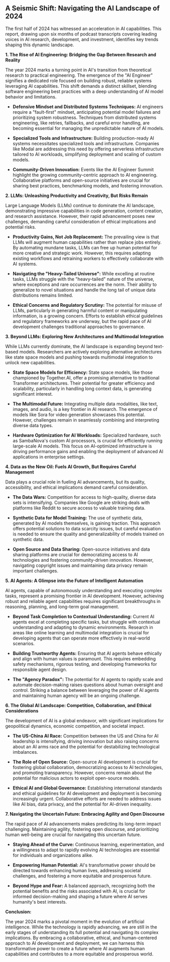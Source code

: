 ## A Seismic Shift: Navigating the AI Landscape of 2024 

The first half of 2024 has witnessed an acceleration in AI capabilities. This report, drawing upon six months of podcast transcripts covering leading voices in AI research, development, and investment, identifies key trends shaping this dynamic landscape. 

**1. The Rise of AI Engineering: Bridging the Gap Between Research and Reality**

The year 2024 marks a turning point in AI's transition from theoretical research to practical engineering.  The emergence of the "AI Engineer" signifies a dedicated role focused on building robust, reliable systems leveraging AI capabilities.  This shift demands a distinct skillset, blending software engineering best practices with a deep understanding of AI model behavior and limitations.  

- **Defensive Mindset and Distributed Systems Techniques:** AI engineers require a "fault-first" mindset, anticipating potential model failures and prioritizing system robustness.  Techniques from distributed systems engineering, like retries, fallbacks, and careful error handling, are becoming essential for managing the unpredictable nature of AI models.

- **Specialized Tools and Infrastructure:**  Building production-ready AI systems necessitates specialized tools and infrastructure.  Companies like Modal are addressing this need by offering serverless infrastructure tailored to AI workloads, simplifying deployment and scaling of custom models.

- **Community-Driven Innovation:**  Events like the AI Engineer Summit highlight the growing community-centric approach to AI engineering.  Collaborative platforms and open-source initiatives are crucial for sharing best practices, benchmarking models, and fostering innovation. 

**2.  LLMs:  Unleashing Productivity and Creativity, But Risks Remain**

Large Language Models (LLMs) continue to dominate the AI landscape, demonstrating impressive capabilities in code generation, content creation, and research assistance.  However, their rapid advancement poses new challenges, demanding careful consideration of ethical implications and potential risks.

- **Productivity Gains, Not Job Replacement:**  The prevailing view is that LLMs will augment human capabilities rather than replace jobs entirely. By automating mundane tasks, LLMs can free up human potential for more creative and strategic work.  However, this requires adapting existing workflows and retraining workers to effectively collaborate with AI systems.

- **Navigating the "Heavy-Tailed Universe":** While excelling at routine tasks, LLMs struggle with the "heavy-tailed" nature of the universe, where exceptions and rare occurrences are the norm.  Their ability to generalize to novel situations and handle the long tail of unique data distributions remains limited.

- **Ethical Concerns and Regulatory Scrutiny:**  The potential for misuse of LLMs, particularly in generating harmful content or manipulating information, is a growing concern.  Efforts to establish ethical guidelines and regulatory frameworks are underway, but the rapid pace of AI development challenges traditional approaches to governance. 

**3.  Beyond LLMs:  Exploring New Architectures and Multimodal Integration**

While LLMs currently dominate, the AI landscape is expanding beyond text-based models.  Researchers are actively exploring alternative architectures like state space models and pushing towards multimodal integration to unlock new capabilities.

- **State Space Models for Efficiency:** State space models, like those championed by Together.AI, offer a promising alternative to traditional Transformer architectures. Their potential for greater efficiency and scalability, particularly in handling long context data, is generating significant interest.

- **The Multimodal Future:**  Integrating multiple data modalities, like text, images, and audio, is a key frontier in AI research.  The emergence of models like Sora for video generation showcases this potential.  However, challenges remain in seamlessly combining and interpreting diverse data types.

- **Hardware Optimization for AI Workloads:**  Specialized hardware, such as SambaNova's custom AI processors, is crucial for efficiently running large-scale AI models.  This focus on AI-optimized infrastructure is driving performance gains and enabling the deployment of advanced AI applications in enterprise settings.

**4.  Data as the New Oil:  Fuels AI Growth, But Requires Careful Management**

Data plays a crucial role in fueling AI advancements, but its quality, accessibility, and ethical implications demand careful consideration.

- **The Data Wars:**  Competition for access to high-quality, diverse data sets is intensifying.  Companies like Google are striking deals with platforms like Reddit to secure access to valuable training data.

- **Synthetic Data for Model Training:**  The use of synthetic data, generated by AI models themselves, is gaining traction.  This approach offers potential solutions to data scarcity issues, but careful evaluation is needed to ensure the quality and generalizability of models trained on synthetic data.

- **Open Source and Data Sharing:**  Open-source initiatives and data sharing platforms are crucial for democratizing access to AI technologies and fostering community-driven innovation.  However, navigating copyright issues and maintaining data privacy remain important challenges.

**5.  AI Agents:  A Glimpse into the Future of Intelligent Automation**

AI agents, capable of autonomously understanding and executing complex tasks, represent a promising frontier in AI development.  However, achieving robust and reliable agent capabilities requires significant breakthroughs in reasoning, planning, and long-term goal management.

- **Beyond Task Completion to Contextual Understanding:**  Current AI agents excel at completing specific tasks, but struggle with contextual understanding and adapting to dynamic environments.  Research in areas like online learning and multimodal integration is crucial for developing agents that can operate more effectively in real-world scenarios.

- **Building Trustworthy Agents:**  Ensuring that AI agents behave ethically and align with human values is paramount.  This requires embedding safety mechanisms, rigorous testing, and developing frameworks for responsible agent design.

- **The "Agency Paradox":**  The potential for AI agents to rapidly scale and automate decision-making raises questions about human oversight and control.  Striking a balance between leveraging the power of AI agents and maintaining human agency will be an ongoing challenge.

**6.  The Global AI Landscape:  Competition, Collaboration, and Ethical Considerations**

The development of AI is a global endeavor, with significant implications for geopolitical dynamics, economic competition, and societal impact.

- **The US-China AI Race:**  Competition between the US and China for AI leadership is intensifying, driving innovation but also raising concerns about an AI arms race and the potential for destabilizing technological imbalances.

- **The Role of Open Source:** Open-source AI development is crucial for fostering global collaboration, democratizing access to AI technologies, and promoting transparency.  However, concerns remain about the potential for malicious actors to exploit open-source models.

- **Ethical AI and Global Governance:**  Establishing international standards and ethical guidelines for AI development and deployment is becoming increasingly urgent.  Collaborative efforts are needed to address issues like AI bias, data privacy, and the potential for AI-driven inequality.

**7.  Navigating the Uncertain Future:  Embracing Agility and Open Discourse**

The rapid pace of AI advancements makes predicting its long-term impact challenging.  Maintaining agility, fostering open discourse, and prioritizing human well-being are crucial for navigating this uncertain future.

- **Staying Ahead of the Curve:**  Continuous learning, experimentation, and a willingness to adapt to rapidly evolving AI technologies are essential for individuals and organizations alike.

- **Empowering Human Potential:** AI's transformative power should be directed towards enhancing human lives, addressing societal challenges, and fostering a more equitable and prosperous future.

- **Beyond Hype and Fear:**  A balanced approach, recognizing both the potential benefits and the risks associated with AI, is crucial for informed decision-making and shaping a future where AI serves humanity's best interests. 

**Conclusion:**

The year 2024 marks a pivotal moment in the evolution of artificial intelligence.  While the technology is rapidly advancing, we are still in the early stages of understanding its full potential and navigating its complex implications.  By embracing a collaborative, ethical, and human-centered approach to AI development and deployment, we can harness this transformative power to create a future where AI augments human capabilities and contributes to a more equitable and prosperous world. 
